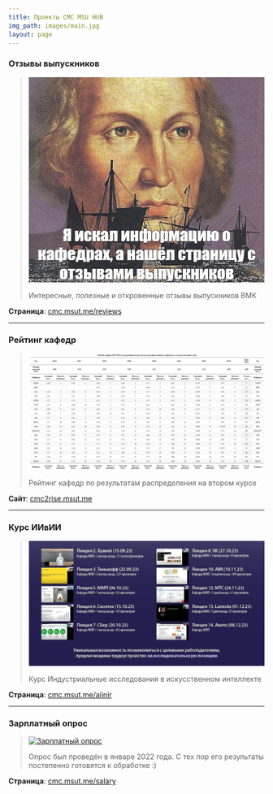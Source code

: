 ```yaml
---
title: Проекты CMC MSU HUB
img_path: images/main.jpg
layout: page
---
```


### Отзывы выпускников

> [![Отзывы выпускников](images/reviews_preview.jpg)](/reviews)
>
> Интересные, полезные и откровенные отзывы выпускников ВМК

**Страница**: [cmc.msut.me/reviews](/reviews)

---

### Рейтинг кафедр

> [![Рейтинг кафедр](images/cmc2rise.png)](https://cmc2rise.msut.me)
>
> Рейтинг кафедр по результатам распределения на втором курсе

**Сайт**: [cmc2rise.msut.me](https://cmc2rise.msut.me)

---

### Курс ИИвИИ

> [![Курс ИИвИИ](aiinir/23_all.jpg)](/aiinir)
>
> Курс Индустриальные исследования в искусственном интеллекте

**Страница**: [cmc.msut.me/aiinir](/aiinir)

---

### <a id="salary">Зарплатный опрос</a>

> [![Зарплатный опрос](https://i.imgur.com/9Xq0Yhg.jpeg)](/salary)
>
> Опрос был проведён в январе 2022 года. С тех пор его результаты постепенно готовятся к обработке :)

**Страница**: [cmc.msut.me/salary](/salary)
